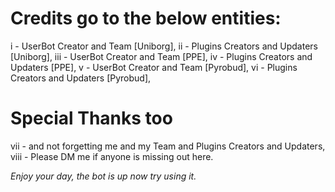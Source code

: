 # Credits go to the below entities:

i    - UserBot Creator and Team [Uniborg],
ii   - Plugins Creators and Updaters [Uniborg],
iii  - UserBot Creator and Team [PPE],
iv   - Plugins Creators and Updaters [PPE],
v    - UserBot Creator and Team [Pyrobud],
vi   - Plugins Creators and Updaters [Pyrobud],

# Special Thanks too

vii  - and not forgetting me and my Team and Plugins Creators and Updaters,
viii - Please DM me if anyone is missing out here.

*Enjoy your day, the bot is up now try using it.*
